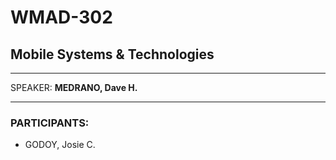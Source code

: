 # WMAD-302

## Mobile Systems & Technologies

---

SPEAKER: **MEDRANO, Dave H.**

---

### PARTICIPANTS:
 - GODOY, Josie C.

